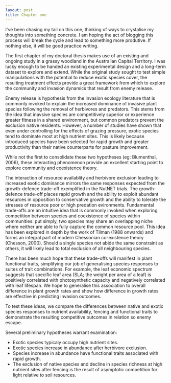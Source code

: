 ```yaml
---
layout: post
title: Chapter one
---
```


I've been chasing my tail on this one, thinking of ways to crystalise my thoughts into something concrete. I am hoping the act of blogging this process will break the cycle and lead to something more produtive.
If nothing else, it will be good practice writing.

The first chapter of my doctoral thesis makes use of an existing and ongoing study in a grassy woodland in the Australian Capital Territory. I was lucky enough to be handed an existing experimental design and a long-term dataset to explore and extend.
While the original study sought to test simple manipulations with the potential to reduce exotic species cover, the resulting treatment effects provide a great framework from which to explore the community and invasion dynamics that result from enemy release.

Enemy release is hypothesis from the invasion ecology literature that is commonly invoked to explain the increased dominance of invasive plant species following the removal of herbivores and predators. This stems from the idea that inavsive species are competitively superior or experience greater fitness in a shared environment, but common predators prevent the exclusion native residents. 
However, a number of studies have shown that even under controlling for the effects of grazing pressure, exotic species tend to dominate most at high nutrient sites. This is likely because introduced species have been selected for rapid growth and greater productivity than their native counterparts for pasture improvement.

While not the first to consolidate these two hypotheses (eg: Blumenthal, 2006), these interacting phenomenon provide an excellent starting point to explore community and coexistence theory.

The interaction of resource availablity and herbivore exclusion leading to increased exotic dominance mirrors the same responses expected from the growth-defence trade-off exemplified in the NutNET trials. The growth-defence trade-off places rapid growth and the ability to exploit abundant resources in opposition to conservative growth and the ability to tolerate the stresses of resource poor or high predation evironments.
Fundamental trade-offs are an intuitive idea that is commonly invoked when exploring competition between species and coexistence of species within communities: put simply, two species may share an overlapping niche where neither are able to fully capture the common resource pool. This idea has been explored in depth by the work of Tilman (1988 onwards) and forms an integral part of modern Chessonian co-existence theory (Chesson, 2000). Should a single species not abide the same constraint as others, it will likely lead to total exclusion of all neighbouring species. 

There has been much hope that these trade-offs will manifest in plant functional traits, simplifying our job of generalising species responses to suites of trait combinations. For example, the leaf economic spectrum suggests that specific leaf area (SLA; the weight per area of a leaf) is positively correlated with photosynthetic capacity and negatively correlated with leaf lifespan. We hope to generalise this association to overall difference in plant growth rates and show how difference in growth rates are effective in predicting invasion outcomes.

To test these ideas, we compare the differences between native and exotic species responses to nutrient availability, fencing and functional traits to demonstrate the resulting competitive outcomes in relation so enemy escape.

Several preliminary hypotheses warrant examination:
 - Exotic species typicaly occupy high nutrient sites.
 - Exotic species increase in abundance after herbivore exclusion.
 - Species increase in abundance have functional traits associated with rapid growth.
 - The exclusion of native species and decline in species richness at high nutrient sites after fencing is the result of asymptotic competition for light relative to soil resources.

